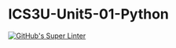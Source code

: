 # ICS3U-Unit5-01-Python

[![GitHub's Super Linter](https://github.com/Joshua-Yeung-2/ICS3U-Unit5-01-Python/workflows/GitHub's%20Super%20Linter/badge.svg)](https://github.com/Joshua-Yeung-2/ICS3U-Unit5-01-Python/actions)
